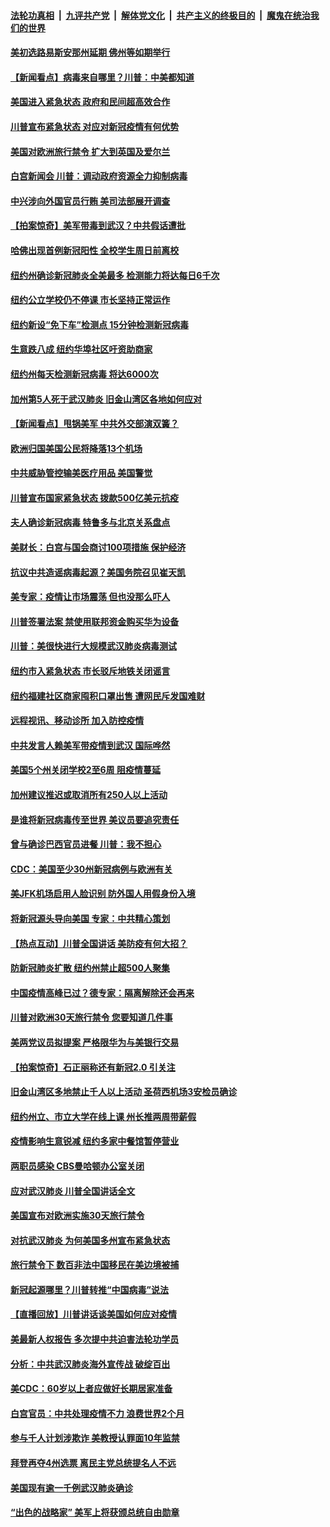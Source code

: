 ####  [法轮功真相](../../../../basic/blob/master/README.md?t=03150702) &nbsp;|&nbsp; [九评共产党](../../../../9ping.md/blob/master/README.md?t=03150702) &nbsp;|&nbsp; [解体党文化](../../../../jtdwh.md/blob/master/README.md?t=03150702)  &nbsp;|&nbsp; [共产主义的终极目的](../../../../gczydzjmd.md/blob/master/README.md?t=03150702) &nbsp;|&nbsp; [魔鬼在统治我们的世界](../../../../mgztzwmdsj.md/blob/master/README.md?t=03150702) 

#### [美初选路易斯安那州延期 佛州等如期举行](../pages/nsc412/n11940614.md?t=03150702) 

#### [【新闻看点】病毒来自哪里？川普：中美都知道](../pages/nsc412/n11940769.md?t=03150702) 

#### [美国进入紧急状态 政府和民间超高效合作](../pages/nsc412/n11940720.md?t=03150702) 

#### [川普宣布紧急状态 对应对新冠疫情有何优势](../pages/nsc412/n11940632.md?t=03150702) 

#### [美国对欧洲旅行禁令 扩大到英国及爱尔兰](../pages/nsc412/n11940647.md?t=03150702) 

#### [白宫新闻会 川普：调动政府资源全力抑制病毒](../pages/nsc412/n11940558.md?t=03150702) 

#### [中兴涉向外国官员行贿 美司法部展开调查](../pages/nsc412/n11940378.md?t=03150702) 

#### [【拍案惊奇】美军带毒到武汉？中共假话遭批](../pages/nsc412/n11939240.md?t=03150702) 

#### [哈佛出现首例新冠阳性  全校学生周日前离校](../pages/nsc412/n11939759.md?t=03150702) 

#### [纽约州确诊新冠肺炎全美最多  检测能力将达每日6千次](../pages/nsc412/n11939581.md?t=03150702) 

#### [纽约公立学校仍不停课 市长坚持正常运作](../pages/nsc412/n11939557.md?t=03150702) 

#### [纽约新设“免下车”检测点  15分钟检测新冠病毒](../pages/nsc412/n11939513.md?t=03150702) 

#### [生意跌八成  纽约华埠社区吁资助商家](../pages/nsc412/n11939562.md?t=03150702) 

#### [纽约州每天检测新冠病毒  将达6000次](../pages/nsc412/n11939510.md?t=03150702) 

#### [加州第5人死于武汉肺炎 旧金山湾区各地如何应对](../pages/nsc412/n11939263.md?t=03150702) 

#### [【新闻看点】甩锅美军 中共外交部演双簧？](../pages/nsc412/n11938828.md?t=03150702) 

#### [欧洲归国美国公民将降落13个机场](../pages/nsc412/n11939026.md?t=03150702) 

#### [中共威胁管控输美医疗用品 美国警觉](../pages/nsc412/n11938602.md?t=03150702) 

#### [川普宣布国家紧急状态 拨款500亿美元抗疫](../pages/nsc412/n11939032.md?t=03150702) 

#### [夫人确诊新冠病毒 特鲁多与北京关系盘点](../pages/nsc412/n11938748.md?t=03150702) 

#### [美财长：白宫与国会商讨100项措施 保护经济](../pages/nsc412/n11938829.md?t=03150702) 

#### [抗议中共造谣病毒起源？美国务院召见崔天凯](../pages/nsc412/n11938747.md?t=03150702) 

#### [美专家：疫情让市场震荡 但也没那么吓人](../pages/nsc412/n11938573.md?t=03150702) 

#### [川普签署法案 禁使用联邦资金购买华为设备](../pages/nsc412/n11938279.md?t=03150702) 

#### [川普：美很快进行大规模武汉肺炎病毒测试](../pages/nsc412/n11938523.md?t=03150702) 

#### [纽约市入紧急状态  市长驳斥地铁关闭谣言](../pages/nsc412/n11937384.md?t=03150702) 

#### [纽约福建社区商家囤积口罩出售 遭网民斥发国难财](../pages/nsc412/n11937354.md?t=03150702) 

#### [远程视讯、移动诊所  加入防控疫情](../pages/nsc412/n11937370.md?t=03150702) 

#### [中共发言人赖美军带疫情到武汉 国际哗然](../pages/nsc412/n11936484.md?t=03150702) 

#### [美国5个州关闭学校2至6周 阻疫情蔓延](../pages/nsc412/n11937190.md?t=03150702) 

#### [加州建议推迟或取消所有250人以上活动](../pages/nsc412/n11937373.md?t=03150702) 

#### [是谁将新冠病毒传至世界 美议员要追究责任](../pages/nsc412/n11936827.md?t=03150702) 

#### [曾与确诊巴西官员进餐 川普：我不担心](../pages/nsc412/n11936958.md?t=03150702) 

#### [CDC：美国至少30州新冠病例与欧洲有关](../pages/nsc412/n11936623.md?t=03150702) 

#### [美JFK机场启用人脸识别 防外国人用假身份入境](../pages/nsc412/n11936511.md?t=03150702) 

#### [将新冠源头导向美国 专家：中共精心策划](../pages/nsc412/n11936432.md?t=03150702) 

#### [【热点互动】川普全国讲话 美防疫有何大招？](../pages/nsc412/n11936288.md?t=03150702) 

#### [防新冠肺炎扩散 纽约州禁止超500人聚集](../pages/nsc412/n11936400.md?t=03150702) 

#### [中国疫情高峰已过？德专家：隔离解除还会再来](../pages/nsc412/n11935994.md?t=03150702) 

#### [川普对欧洲30天旅行禁令 您要知道几件事](../pages/nsc412/n11935870.md?t=03150702) 

#### [美两党议员拟提案 严格限华为与美银行交易](../pages/nsc412/n11935733.md?t=03150702) 

#### [【拍案惊奇】石正丽称还有新冠2.0 引关注](../pages/nsc412/n11934119.md?t=03150702) 

#### [旧金山湾区多地禁止千人以上活动  圣荷西机场3安检员确诊](../pages/nsc412/n11934646.md?t=03150702) 

#### [纽约州立、市立大学在线上课 州长推两周带薪假](../pages/nsc412/n11934353.md?t=03150702) 

#### [疫情影响生意锐减  纽约多家中餐馆暂停营业](../pages/nsc412/n11934327.md?t=03150702) 

#### [两职员感染  CBS曼哈顿办公室关闭](../pages/nsc412/n11934324.md?t=03150702) 

#### [应对武汉肺炎 川普全国讲话全文](../pages/nsc412/n11934150.md?t=03150702) 

#### [美国宣布对欧洲实施30天旅行禁令](../pages/nsc412/n11933815.md?t=03150702) 

#### [对抗武汉肺炎 为何美国多州宣布紧急状态](../pages/nsc412/n11933167.md?t=03150702) 

#### [旅行禁令下 数百非法中国移民在美边境被捕](../pages/nsc412/n11933581.md?t=03150702) 

#### [新冠起源哪里？川普转推“中国病毒”说法](../pages/nsc412/n11933596.md?t=03150702) 

#### [【直播回放】川普讲话谈美国如何应对疫情](../pages/nsc412/n11933533.md?t=03150702) 

#### [美最新人权报告 多次提中共迫害法轮功学员](../pages/nsc412/n11933487.md?t=03150702) 

#### [分析：中共武汉肺炎海外宣传战 破绽百出](../pages/nsc412/n11933338.md?t=03150702) 

#### [美CDC：60岁以上者应做好长期居家准备](../pages/nsc412/n11933128.md?t=03150702) 

#### [白宫官员：中共处理疫情不力 浪费世界2个月](../pages/nsc412/n11932744.md?t=03150702) 

#### [参与千人计划涉欺诈 美教授认罪面10年监禁](../pages/nsc412/n11932927.md?t=03150702) 

#### [拜登再夺4州选票 离民主党总统提名人不远](../pages/nsc412/n11932668.md?t=03150702) 

#### [美国现有逾一千例武汉肺炎确诊](../pages/nsc412/n11932451.md?t=03150702) 

#### [“出色的战略家” 美军上将获颁总统自由勋章](../pages/nsc412/n11932193.md?t=03150702) 

